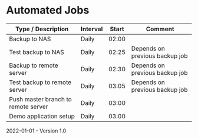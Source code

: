 # Automated Jobs



| Type / Description                  | Interval | Start | Comment                        |
| ----------------------------------- | -------- | ----- | ------------------------------ |
| Backup to NAS                       | Daily    | 02:00 |                                |
| Test backup to NAS                  | Daily    | 02:25 | Depends on previous backup job |
| Backup to remote server             | Daily    | 02:30 | Depends on previous backup job |
| Test backup to remote server        | Daily    | 03:05 | Depends on previous backup job |
| Push master branch to remote server | Daily    | 03:00 |                                |
| Demo application setup              | Daily    | 03:00 |                                |



2022-01-01 - Version 1.0

